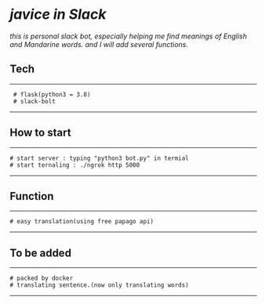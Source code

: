 # _**javice in Slack**_

_this is personal slack bot, especially helping me find meanings of English and Mandarine words. and I will add several functions._

## Tech

---
     # flask(python3 = 3.8)
     # slack-bolt
---


## How to start

---
    # start server : typing "python3 bot.py" in termial
    # start ternaling : ./ngrok http 5000
---

## Function

___
    # easy translation(using free papago api)
___

## To be added

---
    # packed by docker
    # translating sentence.(now only translating words)
---